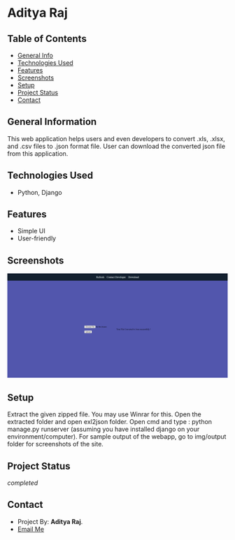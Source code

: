 # Aditya Raj

## Table of Contents
* [General Info](#general-information)
* [Technologies Used](#technologies-used)
* [Features](#features)
* [Screenshots](#screenshots)
* [Setup](#setup)
* [Project Status](#project-status)
* [Contact](#contact)

## General Information
This web application helps users and even developers to convert .xls, .xlsx, and .csv files to .json format file.
User can download the converted json file from this application.

## Technologies Used
- Python, Django

## Features
- Simple UI
- User-friendly 

## Screenshots
![Output screenshot](IMG/output.png)

## Setup
Extract the given zipped file. You may use Winrar for this. 
Open the extracted folder and open exl2json folder.
Open cmd and type : python manage.py runserver (assuming you have installed django on your environment/computer).
For sample output of the webapp, go to img/output folder for screenshots 
of the site.

## Project Status
 _completed_

## Contact
- Project By: **Aditya Raj**.
- <a href="mailto:araj.mishra2000@gmail.com">Email Me</a>